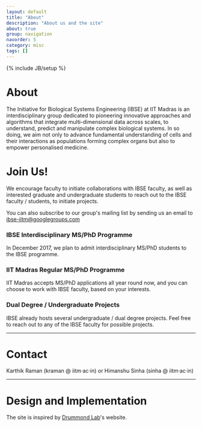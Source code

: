 ```yaml
---
layout: default
title: "About"
description: "About us and the site"
about: true
group: navigation
navorder: 5
category: misc
tags: []
---
```

{% include JB/setup %}

<a name="join"></a>
# About

The Initiative for Biological Systems Engineering (IBSE) at IIT Madras is an interdisciplinary group dedicated to pioneering innovative approaches and algorithms that integrate multi-dimensional data across scales, to understand, predict and manipulate complex biological systems. In so doing, we aim not only to advance fundamental understanding of cells and their interactions as populations forming complex organs but also to empower personalised medicine.  



# Join Us!

We encourage faculty to initiate collaborations with IBSE faculty, as well as interested graduate and 
undergraduate students to reach out to the IBSE faculty / students, to initiate projects. 

You can also subscribe to our group's mailing list by sending us an email to ibse-iitm@googlegroups.com

### IBSE Interdisciplinary MS/PhD Programme

In December 2017, we plan to admit interdisciplinary MS/PhD students to the IBSE programme.

### IIT Madras Regular MS/PhD Programme

IIT Madras accepts MS/PhD applications all year round now, and you can choose to work with IBSE faculty, based on your interests.

### Dual Degree / Undergraduate Projects

IBSE already hosts several undergraduate / dual degree projects. Feel free to reach out to any of the IBSE faculty for possible projects.

<div class="bigspacer"></div>
<hr/>

<a name="contact"></a>

# Contact

Karthik Raman (kraman @ iitm&middot;ac&middot;in) or Himanshu Sinha (sinha @ iitm&middot;ac&middot;in)

<div class="bigspacer"></div>
<hr/>

<a name="design"></a>

# Design and Implementation

The site is inspired by [Drummond Lab]'s website.

[Drummond Lab]: http://drummondlab.org/
